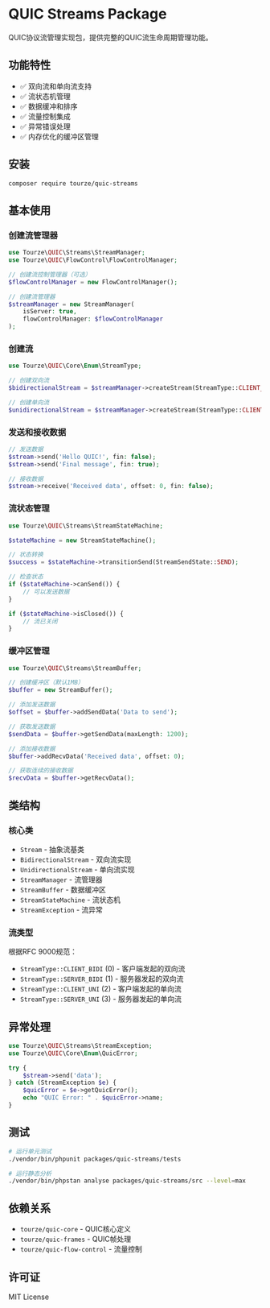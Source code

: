 # QUIC Streams Package

QUIC协议流管理实现包，提供完整的QUIC流生命周期管理功能。

## 功能特性

- ✅ 双向流和单向流支持
- ✅ 流状态机管理
- ✅ 数据缓冲和排序
- ✅ 流量控制集成
- ✅ 异常错误处理
- ✅ 内存优化的缓冲区管理

## 安装

```bash
composer require tourze/quic-streams
```

## 基本使用

### 创建流管理器

```php
use Tourze\QUIC\Streams\StreamManager;
use Tourze\QUIC\FlowControl\FlowControlManager;

// 创建流控制管理器（可选）
$flowControlManager = new FlowControlManager();

// 创建流管理器
$streamManager = new StreamManager(
    isServer: true, 
    flowControlManager: $flowControlManager
);
```

### 创建流

```php
use Tourze\QUIC\Core\Enum\StreamType;

// 创建双向流
$bidirectionalStream = $streamManager->createStream(StreamType::CLIENT_BIDI);

// 创建单向流
$unidirectionalStream = $streamManager->createStream(StreamType::CLIENT_UNI);
```

### 发送和接收数据

```php
// 发送数据
$stream->send('Hello QUIC!', fin: false);
$stream->send('Final message', fin: true);

// 接收数据
$stream->receive('Received data', offset: 0, fin: false);
```

### 流状态管理

```php
use Tourze\QUIC\Streams\StreamStateMachine;

$stateMachine = new StreamStateMachine();

// 状态转换
$success = $stateMachine->transitionSend(StreamSendState::SEND);

// 检查状态
if ($stateMachine->canSend()) {
    // 可以发送数据
}

if ($stateMachine->isClosed()) {
    // 流已关闭
}
```

### 缓冲区管理

```php
use Tourze\QUIC\Streams\StreamBuffer;

// 创建缓冲区（默认1MB）
$buffer = new StreamBuffer();

// 添加发送数据
$offset = $buffer->addSendData('Data to send');

// 获取发送数据
$sendData = $buffer->getSendData(maxLength: 1200);

// 添加接收数据
$buffer->addRecvData('Received data', offset: 0);

// 获取连续的接收数据
$recvData = $buffer->getRecvData();
```

## 类结构

### 核心类

- `Stream` - 抽象流基类
- `BidirectionalStream` - 双向流实现
- `UnidirectionalStream` - 单向流实现
- `StreamManager` - 流管理器
- `StreamBuffer` - 数据缓冲区
- `StreamStateMachine` - 流状态机
- `StreamException` - 流异常

### 流类型

根据RFC 9000规范：

- `StreamType::CLIENT_BIDI` (0) - 客户端发起的双向流
- `StreamType::SERVER_BIDI` (1) - 服务器发起的双向流  
- `StreamType::CLIENT_UNI` (2) - 客户端发起的单向流
- `StreamType::SERVER_UNI` (3) - 服务器发起的单向流

## 异常处理

```php
use Tourze\QUIC\Streams\StreamException;
use Tourze\QUIC\Core\Enum\QuicError;

try {
    $stream->send('data');
} catch (StreamException $e) {
    $quicError = $e->getQuicError();
    echo "QUIC Error: " . $quicError->name;
}
```

## 测试

```bash
# 运行单元测试
./vendor/bin/phpunit packages/quic-streams/tests

# 运行静态分析
./vendor/bin/phpstan analyse packages/quic-streams/src --level=max
```

## 依赖关系

- `tourze/quic-core` - QUIC核心定义
- `tourze/quic-frames` - QUIC帧处理
- `tourze/quic-flow-control` - 流量控制

## 许可证

MIT License

